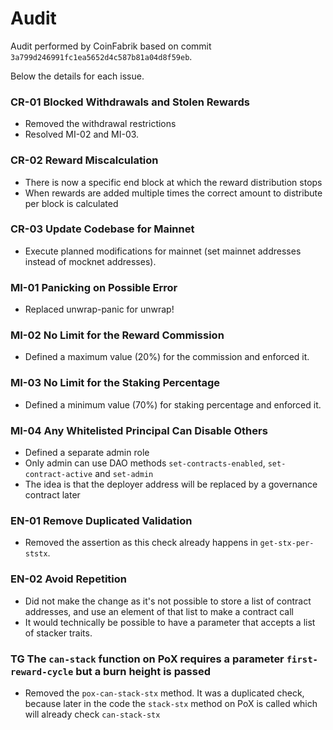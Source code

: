 # Audit

Audit performed by CoinFabrik based on commit `3a799d246991fc1ea5652d4c587b81a04d8f59eb`.

Below the details for each issue.

### CR-01 Blocked Withdrawals and Stolen Rewards
- Removed the withdrawal restrictions
- Resolved MI-02 and MI-03.

### CR-02 Reward Miscalculation
- There is now a specific end block at which the reward distribution stops 
- When rewards are added multiple times the correct amount to distribute per block is calculated

### CR-03 Update Codebase for Mainnet
- Execute planned modifications for mainnet (set mainnet addresses instead of mocknet addresses).

### MI-01 Panicking on Possible Error
- Replaced unwrap-panic for unwrap!

### MI-02 No Limit for the Reward Commission
- Defined a maximum value (20%) for the commission and enforced it.

### MI-03 No Limit for the Staking Percentage
- Defined a minimum value (70%) for staking percentage and enforced it.

### MI-04 Any Whitelisted Principal Can Disable Others
- Defined a separate admin role
- Only admin can use DAO methods `set-contracts-enabled`, `set-contract-active` and `set-admin`
- The idea is that the deployer address will be replaced by a governance contract later

### EN-01 Remove Duplicated Validation
- Removed the assertion as this check already happens in `get-stx-per-ststx`.

### EN-02 Avoid Repetition
- Did not make the change as it's not possible to store a list of contract addresses, and use an element of that list to make a contract call
- It would technically be possible to have a parameter that accepts a list of stacker traits. 

### TG The `can-stack` function on PoX requires a parameter `first-reward-cycle` but a burn height is passed
- Removed the `pox-can-stack-stx` method. It was a duplicated check, because later in the code the `stack-stx` method on PoX is called which will already check `can-stack-stx`
